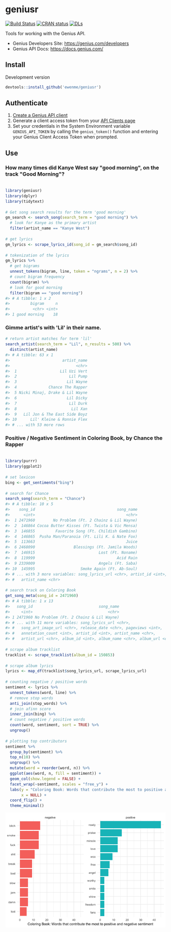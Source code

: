 geniusr
================

[![Build Status](https://travis-ci.org/ewenme/geniusr.png)](https://travis-ci.org/ewenme/geniusr) [![CRAN status](http://www.r-pkg.org/badges/version/geniusr)](http://www.r-pkg.org/badges/version/geniusr) [![DLs](http://cranlogs.r-pkg.org/badges/geniusr)](http://cran.rstudio.com/web/packages/geniusr/index.html)

Tools for working with the Genius API.

-   Genius Developers Site: <https://genius.com/developers>
-   Genius API Docs: <https://docs.genius.com/>

Install
-------

Development version

``` r
devtools::install_github('ewenme/geniusr')
```

Authenticate
------------

1.  [Create a Genius API client](https://genius.com/api-clients/new)
2.  Generate a client access token from your [API Clients page](https://genius.com/api-clients)
3.  Set your credentials in the System Environment variable `GENIUS_API_TOKEN` by calling the `genius_token()` function and entering your Genius Client Access Token when prompted.

Use
---

### How many times did Kanye West say "good morning", on the track "Good Morning"?

``` r

library(geniusr)
library(dplyr)
library(tidytext)

# Get song search results for the term 'good morning'
gm_search <- search_song(search_term = "good morning") %>%
  # look for Kanye as the primary artist
  filter(artist_name == "Kanye West")

# get lyrics
gm_lyrics <- scrape_lyrics_id(song_id = gm_search$song_id)

# tokenization of the lyrics
gm_lyrics %>%
  # get bigrams
  unnest_tokens(bigram, line, token = "ngrams", n = 2) %>%
  # count bigram frequency
  count(bigram) %>%
  # look for good morning
  filter(bigram == "good morning")
#> # A tibble: 1 x 2
#>         bigram     n
#>          <chr> <int>
#> 1 good morning    18
```

### Gimme artist's with 'Lil' in their name.

``` r
# return artist matches for term 'lil'
search_artist(search_term = "Lil", n_results = 500) %>% 
  distinct(artist_name)
#> # A tibble: 63 x 1
#>                       artist_name
#>                             <chr>
#>  1                   Lil Uzi Vert
#>  2                       Lil Pump
#>  3                      Lil Wayne
#>  4              Chance The Rapper
#>  5 Nicki Minaj, Drake & Lil Wayne
#>  6                      Lil Dicky
#>  7                       Lil Durk
#>  8                        Lil Xan
#>  9   Lil Jon & The East Side Boyz
#> 10      Lil' Kleine & Ronnie Flex
#> # ... with 53 more rows
```

### Positive / Negative Sentiment in Coloring Book, by Chance the Rapper

``` r

library(purrr)
library(ggplot2)

# set lexicon
bing <- get_sentiments("bing")

# search for Chance
search_song(search_term = "Chance")
#> # A tibble: 10 x 5
#>    song_id                                    song_name
#>      <int>                                        <chr>
#>  1 2471960        No Problem (Ft. 2 Chainz & Lil Wayne)
#>  2  146864 Cocoa Butter Kisses (Ft. Twista & Vic Mensa)
#>  3  146855         Favorite Song (Ft. Childish Gambino)
#>  4  146865  Pusha Man/Paranoia (Ft. Lili K. & Nate Fox)
#>  5  113663                                        Juice
#>  6 2468090                 Blessings (Ft. Jamila Woods)
#>  7  146915                            Lost (Ft. Noname)
#>  8  119999                                    Acid Rain
#>  9 2339009                            Angels (Ft. Saba)
#> 10  145995                    Smoke Again (Ft. Ab-Soul)
#> # ... with 3 more variables: song_lyrics_url <chr>, artist_id <int>,
#> #   artist_name <chr>

# search track on Coloring Book
get_song_meta(song_id = 2471960)
#> # A tibble: 1 x 13
#>   song_id                             song_name
#>     <int>                                 <chr>
#> 1 2471960 No Problem (Ft. 2 Chainz & Lil Wayne)
#> # ... with 11 more variables: song_lyrics_url <chr>,
#> #   song_art_image_url <chr>, release_date <chr>, pageviews <int>,
#> #   annotation_count <int>, artist_id <int>, artist_name <chr>,
#> #   artist_url <chr>, album_id <int>, album_name <chr>, album_url <chr>

# scrape album tracklist
tracklist <- scrape_tracklist(album_id = 150853)

# scrape album lyrics
lyrics <- map_df(tracklist$song_lyrics_url, scrape_lyrics_url)

# counting negative / positive words
sentiment <- lyrics %>%
  unnest_tokens(word, line) %>%
  # remove stop words
  anti_join(stop_words) %>%
  # join afinn score
  inner_join(bing) %>%
  # count negative / positive words
  count(word, sentiment, sort = TRUE) %>%
  ungroup()

# plotting top contributors
sentiment %>%
  group_by(sentiment) %>%
  top_n(10) %>%
  ungroup() %>%
  mutate(word = reorder(word, n)) %>%
  ggplot(aes(word, n, fill = sentiment)) +
  geom_col(show.legend = FALSE) +
  facet_wrap(~sentiment, scales = "free_y") +
  labs(y = "Coloring Book: Words that contribute the most to positive and negative sentiment",
       x = NULL) +
  coord_flip() +
  theme_minimal()
```

![](man/figures/README-coloring_sentiment-1.png)
